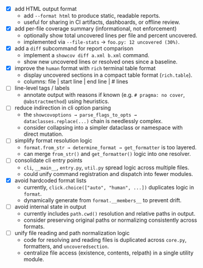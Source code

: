 - [x] add HTML output format
  - add `--format html` to produce static, readable reports.
  - useful for sharing in CI artifacts, dashboards, or offline review.
- [x] add per-file coverage summary (informational, not enforcement)
  - optionally show total uncovered lines per file and percent uncovered.
  - implemented via `--file-stats` → `foo.py: 12 uncovered (30%)`.
- [x] add a `diff` subcommand for report comparison
  - implement a `showcov diff a.xml b.xml` command.
  - show new uncovered lines or resolved ones since a baseline.
- [x] improve the `human` format with `rich` terminal table format
  - display uncovered sections in a compact table format (`rich.table`).
  - columns: file | start line | end line | # lines
- [ ] line-level tags / labels
  - annotate output with reasons if known (e.g. `# pragma: no cover`, `@abstractmethod`) using heuristics.
- [ ] reduce indirection in cli option parsing
  - the `showcovoptions → parse_flags_to_opts → dataclasses.replace(...)` chain is needlessly complex.
  - consider collapsing into a simpler dataclass or namespace with direct mutation.
- [ ] simplify format resolution logic
  - `format.from_str → determine_format → get_formatter` is too layered.
  - can merge `from_str()` and `get_formatter()` logic into one resolver.
- [ ] consolidate cli entry points
  - `cli`, `__main__`, `entry.py`, `util.py` spread logic across multiple files.
  - could unify command registration and dispatch into fewer modules.
- [x] avoid hardcoded format lists
  - currently, `click.choice(["auto", "human", ...])` duplicates logic in `format`.
  - dynamically generate from `format.__members__` to prevent drift.
- [ ] avoid internal state in output
  - currently includes `path.cwd()` resolution and relative paths in output.
  - consider preserving original paths or normalizing consistently across formats.
- [ ] unify file reading and path normalization logic
   - code for resolving and reading files is duplicated across `core.py`, formatters, and `uncoveredsection`.
   - centralize file access (existence, contents, relpath) in a single utility module.
